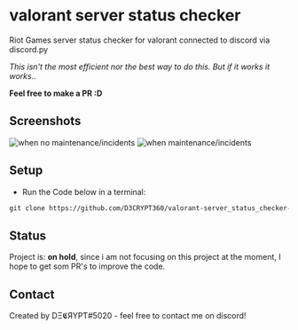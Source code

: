 # valorant server status checker

Riot Games server status checker for valorant connected to discord via discord.py

*This isn't the most efficient nor the best way to do this. But if it works it works..*

**Feel free to make a PR :D**

## Screenshots
![when no maintenance/incidents](https://cdn.discordapp.com/attachments/746327425759182908/777590931934412830/unknown.png)
![when maintenance/incidents](https://cdn.discordapp.com/attachments/746327425759182908/777591198482825236/unknown.png)

## Setup
- Run the Code below in a terminal:
```html
git clone https://github.com/D3CRYPT360/valorant-server_status_checker-discord_bot.git
```

## Status
Project is: __on hold__, since i am not focusing on this project at the moment, I hope to get som PR's to improve the code.

## Contact
Created by DΞ𝕮ЯYPƬ#5020 - feel free to contact me on discord!
